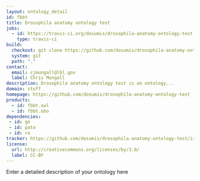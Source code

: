 ```yaml
---
layout: ontology_detail
id: fbbt
title: Drosophila anatomy ontology test
jobs:
  - id: https://travis-ci.org/dosumis/drosophila-anatomy-ontology-test
    type: travis-ci
build:
  checkout: git clone https://github.com/dosumis/drosophila-anatomy-ontology-test.git
  system: git
  path: "."
contact:
  email: cjmungall@lbl.gov
  label: Chris Mungall
description: Drosophila anatomy ontology test is an ontology...
domain: stuff
homepage: https://github.com/dosumis/drosophila-anatomy-ontology-test
products:
  - id: fbbt.owl
  - id: fbbt.obo
dependencies:
 - id: go
 - id: pato
 - id: ro
tracker: https://github.com/dosumis/drosophila-anatomy-ontology-test/issues
license:
  url: http://creativecommons.org/licenses/by/3.0/
  label: CC-BY
---
```


Enter a detailed description of your ontology here
